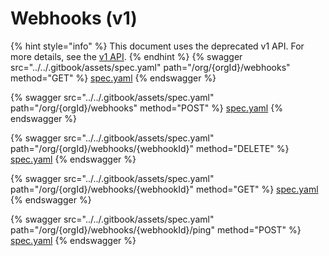 # Webhooks (v1)

{% hint style="info" %}
This document uses the deprecated v1 API. For more details, see the [v1 API](../v1-api-deprecated/).
{% endhint %}
{% swagger src="../../.gitbook/assets/spec.yaml" path="/org/{orgId}/webhooks" method="GET" %}
[spec.yaml](../../.gitbook/assets/spec.yaml)
{% endswagger %}

{% swagger src="../../.gitbook/assets/spec.yaml" path="/org/{orgId}/webhooks" method="POST" %}
[spec.yaml](../../.gitbook/assets/spec.yaml)
{% endswagger %}

{% swagger src="../../.gitbook/assets/spec.yaml" path="/org/{orgId}/webhooks/{webhookId}" method="DELETE" %}
[spec.yaml](../../.gitbook/assets/spec.yaml)
{% endswagger %}

{% swagger src="../../.gitbook/assets/spec.yaml" path="/org/{orgId}/webhooks/{webhookId}" method="GET" %}
[spec.yaml](../../.gitbook/assets/spec.yaml)
{% endswagger %}

{% swagger src="../../.gitbook/assets/spec.yaml" path="/org/{orgId}/webhooks/{webhookId}/ping" method="POST" %}
[spec.yaml](../../.gitbook/assets/spec.yaml)
{% endswagger %}
